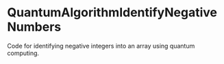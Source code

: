 # QuantumAlgorithmIdentifyNegativeNumbers
Code for identifying negative integers into an array using quantum computing.
